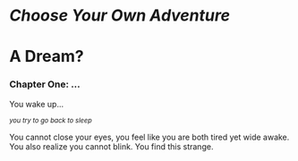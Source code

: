 ***Choose Your Own Adventure***
==============
# A Dream?
### Chapter One: ...

You wake up...

<sup>*you try to go back to sleep*</sup>

You cannot close your eyes, you feel like you are both tired yet wide awake. You also realize you cannot blink. You find this strange.